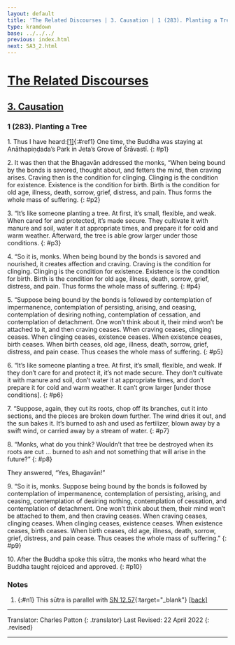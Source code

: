 ```yaml
---
layout: default
title: 'The Related Discourses | 3. Causation | 1 (283). Planting a Tree'
type: kramdown
base: ../../../
previous: index.html
next: SA3_2.html
---
```


# [The Related Discourses](../index.html)
## [3. Causation](index.html)
### 1 (283). Planting a Tree

1\. Thus I have heard:[\[1\]](#n1){:#ref1} One time, the Buddha was staying at Anāthapiṇḍada’s Park in Jeta’s Grove of Śrāvastī.
{: #p1}

2\. It was then that the Bhagavān addressed the monks, “When being bound by the bonds is savored, thought about, and fetters the mind, then craving arises. Craving then is the condition for clinging. Clinging is the condition for existence. Existence is the condition for birth. Birth is the condition for old age, illness, death, sorrow, grief, distress, and pain. Thus forms the whole mass of suffering.
{: #p2}

3\. “It’s like someone planting a tree. At first, it’s small, flexible, and weak. When cared for and protected, it’s made secure. They cultivate it with manure and soil, water it at appropriate times, and prepare it for cold and warm weather. Afterward, the tree is able grow larger under those conditions.
{: #p3}

4\. “So it is, monks. When being bound by the bonds is savored and nourished, it creates affection and craving. Craving is the condition for clinging. Clinging is the condition for existence. Existence is the condition for birth. Birth is the condition for old age, illness, death, sorrow, grief, distress, and pain. Thus forms the whole mass of suffering.
{: #p4}

5\. “Suppose being bound by the bonds is followed by contemplation of impermanence, contemplation of persisting, arising, and ceasing, contemplation of desiring nothing, contemplation of cessation, and contemplation of detachment. One won’t think about it, their mind won’t be attached to it, and then craving ceases. When craving ceases, clinging ceases. When clinging ceases, existence ceases. When existence ceases, birth ceases. When birth ceases, old age, illness, death, sorrow, grief, distress, and pain cease. Thus ceases the whole mass of suffering.
{: #p5}

6\. “It’s like someone planting a tree. At first, it’s small, flexible, and weak. If they don’t care for and protect it, it’s not made secure. They don’t cultivate it with manure and soil, don’t water it at appropriate times, and don’t prepare it for cold and warm weather. It can’t grow larger [under those conditions].
{: #p6}

7\. “Suppose, again, they cut its roots, chop off its branches, cut it into sections, and the pieces are broken down further. The wind dries it out, and the sun bakes it. It’s burned to ash and used as fertilizer, blown away by a swift wind, or carried away by a stream of water.
{: #p7}

8\. “Monks, what do you think? Wouldn’t that tree be destroyed when its roots are cut … burned to ash and not something that will arise in the future?”
{: #p8}

They answered, “Yes, Bhagavān!”

9\. “So it is, monks. Suppose being bound by the bonds is followed by contemplation of impermanence, contemplation of persisting, arising, and ceasing, contemplation of desiring nothing, contemplation of cessation, and contemplation of detachment. One won’t think about them, their mind won’t be attached to them, and then craving ceases. When craving ceases, clinging ceases. When clinging ceases, existence ceases. When existence ceases, birth ceases. When birth ceases, old age, illness, death, sorrow, grief, distress, and pain cease. Thus ceases the whole mass of suffering.”
{: #p9}

10\. After the Buddha spoke this sūtra, the monks who heard what the Buddha taught rejoiced and approved.
{: #p10}

### Notes

1. {:#n1} This sūtra is parallel with [SN 12.57](https://suttacentral.net/sn12.57){:target="_blank"} [\[back\]](#ref1)

---

Translator: Charles Patton
{: .translator}
Last Revised: 22 April 2022
{: .revised}

---
